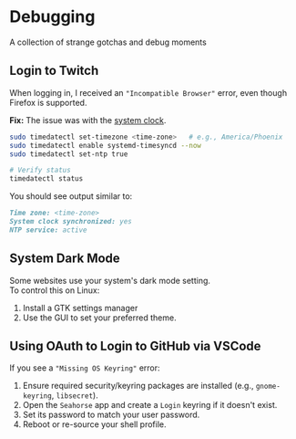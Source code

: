 # Debugging

A collection of strange gotchas and debug moments

## Login to Twitch

When logging in, I received an `"Incompatible Browser"` error, even though Firefox is supported.

**Fix:** The issue was with the [system clock](https://bbs.archlinux.org/viewtopic.php?id=289645).

```bash
sudo timedatectl set-timezone <time-zone>   # e.g., America/Phoenix
sudo timedatectl enable systemd-timesyncd --now
sudo timedatectl set-ntp true

# Verify status
timedatectl status
```

You should see output similar to:

```md
Time zone: <time-zone>
System clock synchronized: yes
NTP service: active
```

## System Dark Mode

Some websites use your system's dark mode setting.  
To control this on Linux:

1. Install a GTK settings manager
2. Use the GUI to set your preferred theme.

## Using OAuth to Login to GitHub via VSCode

If you see a `"Missing OS Keyring"` error:

1. Ensure required security/keyring packages are installed (e.g., `gnome-keyring`, `libsecret`).
2. Open the `Seahorse` app and create a `Login` keyring if it doesn't exist.
3. Set its password to match your user password.
4. Reboot or re-source your shell profile.
